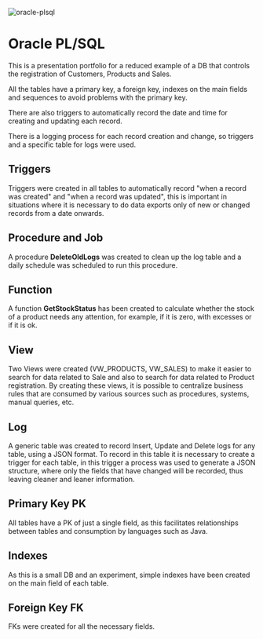 ![oracle-plsql](https://github.com/marciodesouzateixeira/Oracle/assets/44147082/e67f8cfc-c6e1-42de-bd19-94c98831c91d)

# Oracle PL/SQL

This is a presentation portfolio for a reduced example of a DB that controls the registration of Customers, Products and Sales.

All the tables have a primary key, a foreign key, indexes on the main fields and sequences to avoid problems with the primary key.

There are also triggers to automatically record the date and time for creating and updating each record.

There is a logging process for each record creation and change, so triggers and a specific table for logs were used.

## Triggers ##
Triggers were created in all tables to automatically record "when a record was created" and "when a record was updated", this is important in situations where it is necessary to do data exports only of new or changed records from a date onwards.

## Procedure and Job ##
A procedure **DeleteOldLogs** was created to clean up the log table and a daily schedule was scheduled to run this procedure.

## Function ##
A function **GetStockStatus** has been created to calculate whether the stock of a product needs any attention, for example, if it is zero, with excesses or if it is ok.

## View ##
Two Views were created (VW_PRODUCTS, VW_SALES) to make it easier to search for data related to Sale and also to search for data related to Product registration. By creating these views, it is possible to centralize business rules that are consumed by various sources such as procedures, systems, manual queries, etc.

## Log ##
A generic table was created to record Insert, Update and Delete logs for any table, using a JSON format. To record in this table it is necessary to create a trigger for each table, in this trigger a process was used to generate a JSON structure, where only the fields that have changed will be recorded, thus leaving cleaner and leaner information.

## Primary Key PK ##
All tables have a PK of just a single field, as this facilitates relationships between tables and consumption by languages such as Java.

## Indexes ##
As this is a small DB and an experiment, simple indexes have been created on the main field of each table.

## Foreign Key FK ##
FKs were created for all the necessary fields.
